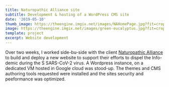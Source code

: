 ```yaml
---
title: Naturopathic Alliance site
subtitle: Development & hosting of a WordPress CMS site
date: '2019-05-10'
thumb_image: https://theengine.imgix.net/images/NAHomePage.jpg?fit=crop&crop=entropy&auto=format,enhance&q=60
image: https://theengine.imgix.net/images/green-eucalyptus.jpg?fit=crop&crop=entropy&auto=format,enhance&q=60
template: project
excerpt: Website development
---
```

Over two weeks, I worked side-bu-side with the client [Naturopathic Alliance](https://naturopathicalliance.org/) to build and deploy a new website to support their efforts to dispel the Info-demic during the S SARS-CoV-2 virus.
A Wordpress instance, on a dedicated VM hosted in Google cloud was stood-up. The themes and CMS authoring tools requested were installed and the sites security and peeformance was optimized.
